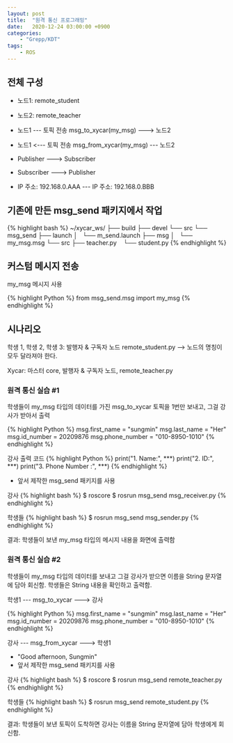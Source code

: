 ```yaml
---
layout: post
title:  "원격 통신 프로그래밍"
date:   2020-12-24 03:00:00 +0900
categories:
    - "Grepp/KDT"
tags:
    - ROS
---
```


## 전체 구성

- 노드1: remote_student
- 노드2: remote_teacher


- 노드1 --- 토픽 전송 msg_to_xycar(my_msg) ---> 노드2
- 노드1 <--- 토픽 전송 msg_from_xycar(my_msg) --- 노드2
- Publisher ---> Subscriber
- Subscriber ---> Publisher


- IP 주소: 192.168.0.AAA --- IP 주소: 192.168.0.BBB


## 기존에 만든 msg_send 패키지에서 작업

{% highlight bash %}
~/xycar_ws/
├── build
├── devel
└── src
    └── msg_send
        ├── launch
        │   └── m_send.launch
        ├── msg
        │   └── my_msg.msg
        └── src
            ├── teacher.py
            └── student.py
{% endhighlight %}


## 커스텀 메시지 전송

my_msg 메시지 사용

{% highlight Python %}
from msg_send.msg import my_msg
{% endhighlight %}


## 시나리오

학생 1, 학생 2, 학생 3: 발행자 & 구독자 노드 remote_student.py --> 노드의 명칭이 모두 달라져야 한다.

Xycar: 마스터 core, 발행자 & 구독자 노드, remote_teacher.py


### 원격 통신 실습 #1

학생들이 my_msg 타입의 데이터를 가진 msg_to_xycar 토픽을 1번만 보내고, 그걸 강사가 받아서 출력

{% highlight Python %}
msg.first_name = "sungmin"
msg.last_name = "Her"
msg.id_number = 20209876
msg.phone_number = "010-8950-1010"
{% endhighlight %}

강사 출력 코드
{% highlight Python %}
print("1. Name:", ***)
print("2. ID:", ***)
print("3. Phone Number :", ***)
{% endhighlight %}

- 앞서 제작한 msg_send 패키지를 사용

강사
{% highlight bash %}
$ roscore
$ rosrun msg_send msg_receiver.py
{% endhighlight %}

학생들
{% highlight bash %}
$ rosrun msg_send msg_sender.py
{% endhighlight %}

결과: 학생들이 보낸 my_msg 타입의 메시지 내용을 화면에 출력함


### 원격 통신 실습 #2

학생들이 my_msg 타입의 데이터를 보내고 그걸 강사가 받으면 이름을 String 문자열에 담아 회신함. 학생들은 String 내용을 확인하고 출력함.

학생1 --- msg_to_xycar ---> 강사

{% highlight Python %}
msg.first_name = "sungmin"
msg.last_name = "Her"
msg.id_number = 20209876
msg.phone_number = "010-8950-1010"
{% endhighlight %}

강사 --- msg_from_xycar ---> 학생1

- "Good afternoon, Sungmin"
- 앞서 제작한 msg_send 패키지를 사용

강사
{% highlight bash %}
$ roscore
$ rosrun msg_send remote_teacher.py
{% endhighlight %}

학생들
{% highlight bash %}
$ rosrun msg_send remote_student.py
{% endhighlight %}

결과: 학생들이 보낸 토픽이 도착하면 강사는 이름을 String 문자열에 담아 학생에게 회신함.
